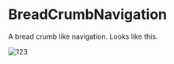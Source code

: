 # BreadCrumbNavigation

A bread crumb like navigation. Looks like this.

![123](https://cloud.githubusercontent.com/assets/3932207/21706153/dc3d87b6-d3ff-11e6-9378-a24a3d0b55c7.png)
